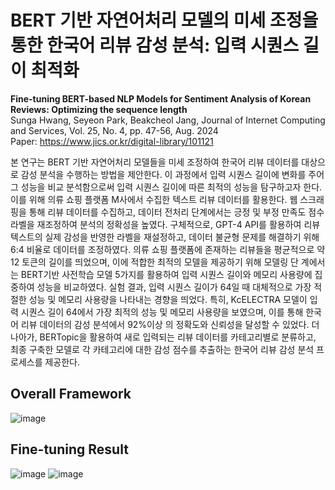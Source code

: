 # BERT 기반 자연어처리 모델의 미세 조정을 통한 한국어 리뷰 감성 분석: 입력 시퀀스 길이 최적화
**Fine-tuning BERT-based NLP Models for Sentiment Analysis of Korean Reviews: Optimizing the sequence length** <br>
Sunga Hwang, Seyeon Park, Beakcheol Jang, Journal of Internet Computing and Services, Vol. 25, No. 4, pp. 47-56, Aug. 2024 <br>
Paper: https://www.jics.or.kr/digital-library/101121 <br>

본 연구는 BERT 기반 자연어처리 모델들을 미세 조정하여 한국어 리뷰 데이터를 대상으로 감성 분석을 수행하는 방법을 제안한다.
이 과정에서 입력 시퀀스 길이에 변화를 주어 그 성능을 비교 분석함으로써 입력 시퀀스 길이에 따른 최적의 성능을 탐구하고자 한다.
이를 위해 의류 쇼핑 플랫폼 M사에서 수집한 텍스트 리뷰 데이터를 활용한다. 웹 스크래핑을 통해 리뷰 데이터를 수집하고, 데이터 전처리
단계에서는 긍정 및 부정 만족도 점수 라벨을 재조정하여 분석의 정확성을 높였다. 구체적으로, GPT-4 API를 활용하여 리뷰
텍스트의 실제 감성을 반영한 라벨을 재설정하고, 데이터 불균형 문제를 해결하기 위해 6:4 비율로 데이터를 조정하였다. 의류
쇼핑 플랫폼에 존재하는 리뷰들을 평균적으로 약 12 토큰의 길이를 띄었으며, 이에 적합한 최적의 모델을 제공하기 위해 모델링 단
계에서는 BERT기반 사전학습 모델 5가지를 활용하여 입력 시퀀스 길이와 메모리 사용량에 집중하여 성능을 비교하였다. 실험 결과,
입력 시퀀스 길이가 64일 때 대체적으로 가장 적절한 성능 및 메모리 사용량을 나타내는 경향을 띄었다. 특히, KcELECTRA 모델이
입력 시퀀스 길이 64에서 가장 최적의 성능 및 메모리 사용량을 보였으며, 이를 통해 한국어 리뷰 데이터의 감성 분석에서 92%이상
의 정확도와 신뢰성을 달성할 수 있었다. 더 나아가, BERTopic을 활용하여 새로 입력되는 리뷰 데이터를 카테고리별로 분류하고, 최종
구축한 모델로 각 카테고리에 대한 감성 점수를 추출하는 한국어 리뷰 감성 분석 프로세스를 제공한다.

## Overall Framework
![image](https://github.com/SungaHwang/JICS-NLP-2024/assets/74399508/ba627b63-bdcf-4dad-8f0e-268eefbef2c7)

## Fine-tuning Result
![image](https://github.com/SungaHwang/JICS-NLP-2024/assets/74399508/522266e2-79c4-4c83-86ef-378826e1bc36)
![image](https://github.com/SungaHwang/JICS-NLP-2024/assets/74399508/2fe6369d-3f34-4a19-8002-566679303729)
